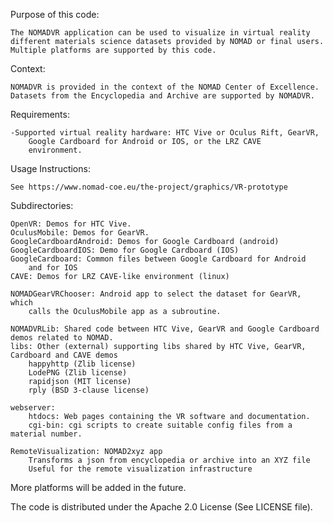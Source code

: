 Purpose of this code:

	The NOMADVR application can be used to visualize in virtual reality
	different materials science datasets provided by NOMAD or final users.
	Multiple platforms are supported by this code.
	
Context:

	NOMADVR is provided in the context of the NOMAD Center of Excellence.
	Datasets from the Encyclopedia and Archive are supported by NOMADVR.

Requirements:

	-Supported virtual reality hardware: HTC Vive or Oculus Rift, GearVR,
		Google Cardboard for Android or IOS, or the LRZ CAVE 
		environment.

Usage Instructions:

	See https://www.nomad-coe.eu/the-project/graphics/VR-prototype
		
Subdirectories:

	OpenVR: Demos for HTC Vive.
	OculusMobile: Demos for GearVR.
	GoogleCardboardAndroid: Demos for Google Cardboard (android)
	GoogleCardboardIOS: Demo for Google Cardboard (IOS)
	GoogleCardboard: Common files between Google Cardboard for Android
		and for IOS
	CAVE: Demos for LRZ CAVE-like environment (linux)

	NOMADGearVRChooser: Android app to select the dataset for GearVR, which
		calls the OculusMobile app as a subroutine.
	
	NOMADVRLib: Shared code between HTC Vive, GearVR and Google Cardboard demos related to NOMAD.
	libs: Other (external) supporting libs shared by HTC Vive, GearVR, Cardboard and CAVE demos
		happyhttp (Zlib license)
		LodePNG (Zlib license)
		rapidjson (MIT license)
		rply (BSD 3-clause license)
	
	webserver: 
		htdocs: Web pages containing the VR software and documentation.
		cgi-bin: cgi scripts to create suitable config files from a material number.
	
	RemoteVisualization: NOMAD2xyz app 
		Transforms a json from encyclopedia or archive into an XYZ file	
		Useful for the remote visualization infrastructure
	
More platforms will be added in the future.

The code is distributed under the Apache 2.0 License (See LICENSE file).

